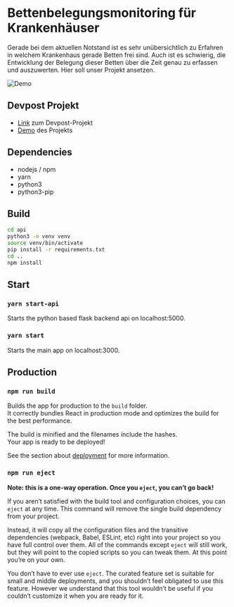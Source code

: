 # Bettenbelegungsmonitoring für Krankenhäuser

Gerade bei dem aktuellen Notstand ist es sehr unübersichtlich zu Erfahren in welchem Krankenhaus gerade Betten frei sind. Auch ist es schwierig, die Entwicklung der Belegung dieser Betten über die Zeit genau zu erfassen und auszuwerten. Hier soll unser Projekt ansetzen.


![Demo](https://challengepost-s3-challengepost.netdna-ssl.com/photos/production/software_photos/000/967/946/datas/gallery.jpg)

## Devpost Projekt

* [Link](https://challengepost-s3-challengepost.netdna-ssl.com/photos/production/software_photos/000/968/606/datas/original.png) zum Devpost-Projekt
* [Demo](http://52.170.170.11:3000/) des Projekts


## Dependencies

* nodejs / npm
* yarn
* python3
* python3-pip


## Build

```bash
cd api
python3 -m venv venv
source venv/bin/activate
pip install -r requirements.txt
cd ..
npm install

```
## Start

### `yarn start-api`

Starts the python based flask backend api on localhost:5000.

### `yarn start`

Starts the main app on localhost:3000.

## Production

### `npm run build`

Builds the app for production to the `build` folder.<br />
It correctly bundles React in production mode and optimizes the build for the best performance.

The build is minified and the filenames include the hashes.<br />
Your app is ready to be deployed!

See the section about [deployment](https://facebook.github.io/create-react-app/docs/deployment) for more information.

### `npm run eject`

**Note: this is a one-way operation. Once you `eject`, you can’t go back!**

If you aren’t satisfied with the build tool and configuration choices, you can `eject` at any time. This command will remove the single build dependency from your project.

Instead, it will copy all the configuration files and the transitive dependencies (webpack, Babel, ESLint, etc) right into your project so you have full control over them. All of the commands except `eject` will still work, but they will point to the copied scripts so you can tweak them. At this point you’re on your own.

You don’t have to ever use `eject`. The curated feature set is suitable for small and middle deployments, and you shouldn’t feel obligated to use this feature. However we understand that this tool wouldn’t be useful if you couldn’t customize it when you are ready for it.
